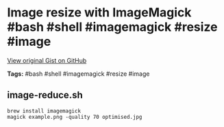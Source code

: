 # Image resize with ImageMagick #bash #shell #imagemagick #resize #image

[View original Gist on GitHub](https://gist.github.com/Integralist/a459a4951b5e9bca7d767d6d4f39dda2)

**Tags:** #bash #shell #imagemagick #resize #image

## image-reduce.sh

```shell
brew install imagemagick
magick example.png -quality 70 optimised.jpg
```

